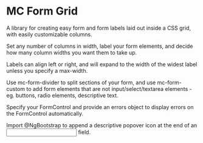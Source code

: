 # MC Form Grid

A library for creating easy form and form labels laid out inside a CSS grid, with easily customizable columns.

Set any number of columns in width, label your form elements, and decide how many column widths you want them to take up.

Labels can align left or right, and will expand to the width of the widest label unless you specify a max-width.

Use mc-form-divider to split sections of your form, and use mc-form-custom to add form elements that are not input/select/textarea elements - eg. buttons, radio elements, descriptive text.

Specify your FormControl and provide an errors object to display errors on the FormControl automatically.

Import @NgBootstrap to append a descriptive popover icon at the end of an <input> field.

